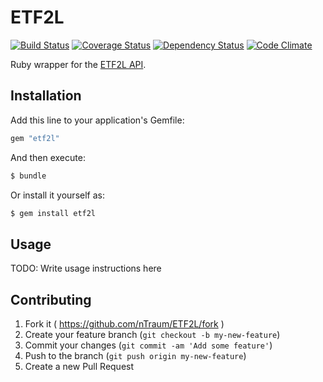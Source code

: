 # ETF2L
[![Build Status](https://travis-ci.org/nTraum/ETF2L.svg?branch=master)](https://travis-ci.org/nTraum/ETF2L)
[![Coverage Status](https://img.shields.io/coveralls/nTraum/ETF2L.svg)](https://coveralls.io/r/nTraum/ETF2L)
[![Dependency Status](https://gemnasium.com/nTraum/ETF2L.svg)](https://gemnasium.com/nTraum/ETF2L)
[![Code Climate](https://codeclimate.com/github/nTraum/ETF2L.png)](https://codeclimate.com/github/nTraum/ETF2L)

Ruby wrapper for the [ETF2L API](http://api.etf2l.org/).

## Installation

Add this line to your application's Gemfile:

```ruby
gem "etf2l"
```

And then execute:

```sh
$ bundle
```

Or install it yourself as:

```sh
$ gem install etf2l
```

## Usage

TODO: Write usage instructions here

## Contributing

1. Fork it ( https://github.com/nTraum/ETF2L/fork )
2. Create your feature branch (`git checkout -b my-new-feature`)
3. Commit your changes (`git commit -am 'Add some feature'`)
4. Push to the branch (`git push origin my-new-feature`)
5. Create a new Pull Request
